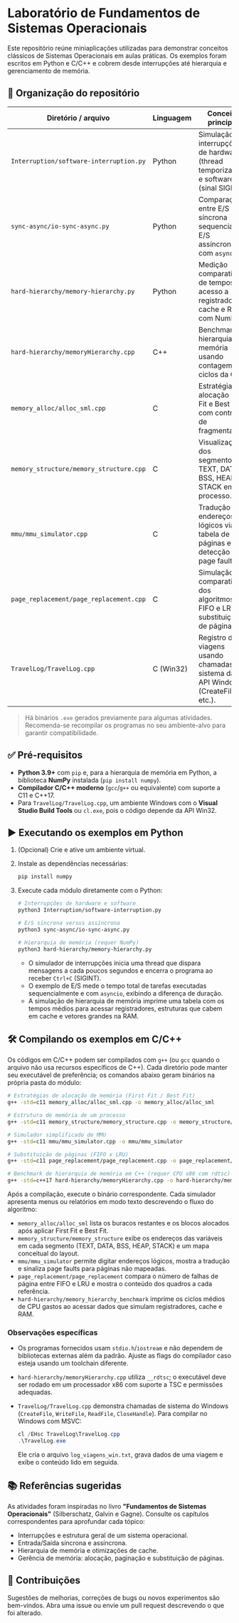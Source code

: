# Laboratório de Fundamentos de Sistemas Operacionais

Este repositório reúne miniaplicações utilizadas para demonstrar conceitos
clássicos de Sistemas Operacionais em aulas práticas. Os exemplos foram
escritos em Python e C/C++ e cobrem desde interrupções até hierarquia e
gerenciamento de memória.

## 📁 Organização do repositório

| Diretório / arquivo                          | Linguagem | Conceito principal                                                                 |
| -------------------------------------------- | --------- | ---------------------------------------------------------------------------------- |
| `Interruption/software-interruption.py`      | Python    | Simulação de interrupções de hardware (thread temporizada) e software (sinal SIGINT). |
| `sync-async/io-sync-async.py`                | Python    | Comparação entre E/S síncrona sequencial e E/S assíncrona com `asyncio`.          |
| `hard-hierarchy/memory-hierarchy.py`         | Python    | Medição comparativa de tempos de acesso a registradores, cache e RAM com NumPy.   |
| `hard-hierarchy/memoryHierarchy.cpp`         | C++       | Benchmark de hierarquia de memória usando contagem de ciclos da CPU.              |
| `memory_alloc/alloc_sml.cpp`                 | C         | Estratégias de alocação First Fit e Best Fit com controle de fragmentação.        |
| `memory_structure/memory_structure.cpp`      | C         | Visualização dos segmentos TEXT, DATA, BSS, HEAP e STACK em um processo.          |
| `mmu/mmu_simulator.cpp`                      | C         | Tradução de endereços lógicos via tabela de páginas e detecção de page faults.    |
| `page_replacement/page_replacement.cpp`      | C         | Simulação comparativa dos algoritmos FIFO e LRU de substituição de páginas.       |
| `TravelLog/TravelLog.cpp`                    | C (Win32) | Registro de viagens usando chamadas de sistema da API Windows (CreateFile, etc.). |

> Há binários `.exe` gerados previamente para algumas atividades. Recomenda-se
> recompilar os programas no seu ambiente-alvo para garantir compatibilidade.
## ✅ Pré-requisitos

- **Python 3.9+** com `pip` e, para a hierarquia de memória em Python, a
  biblioteca **NumPy** instalada (`pip install numpy`).
- **Compilador C/C++ moderno** (`gcc`/`g++` ou equivalente) com suporte a C11 e
  C++17.
- Para `TravelLog/TravelLog.cpp`, um ambiente Windows com o **Visual Studio
  Build Tools** ou `cl.exe`, pois o código depende da API Win32.

## ▶️ Executando os exemplos em Python

1. (Opcional) Crie e ative um ambiente virtual.
2. Instale as dependências necessárias:

   ```bash
   pip install numpy
   ```

3. Execute cada módulo diretamente com o Python:

   ```bash
   # Interrupções de hardware e software
   python3 Interruption/software-interruption.py

   # E/S síncrona versus assíncrona
   python3 sync-async/io-sync-async.py

   # Hierarquia de memória (requer NumPy)
   python3 hard-hierarchy/memory-hierarchy.py
   ```

    - O simulador de interrupções inicia uma thread que dispara mensagens a cada
      poucos segundos e encerra o programa ao receber `Ctrl+C` (SIGINT).
    - O exemplo de E/S mede o tempo total de tarefas executadas sequencialmente e
      com `asyncio`, exibindo a diferença de duração.
    - A simulação de hierarquia de memória imprime uma tabela com os tempos médios
      para acessar registradores, estruturas que cabem em cache e vetores grandes
      na RAM.

## 🛠️ Compilando os exemplos em C/C++

Os códigos em C/C++ podem ser compilados com `g++` (ou `gcc` quando o arquivo não
usa recursos específicos de C++). Cada diretório pode manter seu executável de
preferência; os comandos abaixo geram binários na própria pasta do módulo:

```bash
# Estratégias de alocação de memória (First Fit / Best Fit)
g++ -std=c11 memory_alloc/alloc_sml.cpp -o memory_alloc/alloc_sml

# Estrutura de memória de um processo
g++ -std=c11 memory_structure/memory_structure.cpp -o memory_structure/memory_structure

# Simulador simplificado de MMU
g++ -std=c11 mmu/mmu_simulator.cpp -o mmu/mmu_simulator

# Substituição de páginas (FIFO x LRU)
g++ -std=c11 page_replacement/page_replacement.cpp -o page_replacement/page_replacement

# Benchmark de hierarquia de memória em C++ (requer CPU x86 com rdtsc)
g++ -std=c++17 hard-hierarchy/memoryHierarchy.cpp -o hard-hierarchy/memory_hierarchy_benchmark
```

Após a compilação, execute o binário correspondente. Cada simulador apresenta
menus ou relatórios em modo texto descrevendo o fluxo do algoritmo:

- `memory_alloc/alloc_sml` lista os buracos restantes e os blocos alocados após
  aplicar First Fit e Best Fit.
- `memory_structure/memory_structure` exibe os endereços das variáveis em cada
  segmento (TEXT, DATA, BSS, HEAP, STACK) e um mapa conceitual do layout.
- `mmu/mmu_simulator` permite digitar endereços lógicos, mostra a tradução e
  sinaliza page faults para páginas não mapeadas.
- `page_replacement/page_replacement` compara o número de falhas de página entre
  FIFO e LRU e mostra o conteúdo dos quadros a cada referência.
- `hard-hierarchy/memory_hierarchy_benchmark` imprime os ciclos médios de CPU
  gastos ao acessar dados que simulam registradores, cache e RAM.

### Observações específicas

- Os programas fornecidos usam `stdio.h`/`iostream` e não dependem de bibliotecas
  externas além da padrão. Ajuste as flags do compilador caso esteja usando um
  toolchain diferente.
- `hard-hierarchy/memoryHierarchy.cpp` utiliza `__rdtsc`; o executável deve ser
  rodado em um processador x86 com suporte a TSC e permissões adequadas.
- `TravelLog/TravelLog.cpp` demonstra chamadas de sistema do Windows (`CreateFile`,
  `WriteFile`, `ReadFile`, `CloseHandle`). Para compilar no Windows com MSVC:

  ```powershell
  cl /EHsc TravelLog\TravelLog.cpp
  .\TravelLog.exe
  ```

  Ele cria o arquivo `log_viagens_win.txt`, grava dados de uma viagem e exibe o
  conteúdo lido em seguida.

## 📚 Referências sugeridas

As atividades foram inspiradas no livro **"Fundamentos de Sistemas Operacionais"**
(Silberschatz, Galvin e Gagne). Consulte os capítulos correspondentes para
aprofundar cada tópico:

- Interrupções e estrutura geral de um sistema operacional.
- Entrada/Saída síncrona e assíncrona.
- Hierarquia de memória e otimizações de cache.
- Gerência de memória: alocação, paginação e substituição de páginas.

## 🤝 Contribuições

Sugestões de melhorias, correções de bugs ou novos experimentos são bem-vindos.
Abra uma issue ou envie um pull request descrevendo o que foi alterado.